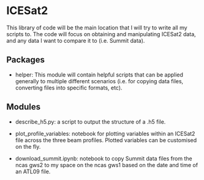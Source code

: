 # ICESat2

This library of code will be the main location that I will try to write all my scripts to. The code will focus on obtaining and manipulating ICESat2 data, and any data I want to compare it to (i.e. Summit data).

## Packages

+ helper: This module will contain helpful scripts that can be applied generally to multiple different scenarios (i.e. for copying data files, converting files into specific formats, etc).

## Modules

+ describe_h5.py: a script to output the structure of a .h5 file.

+ plot_profile_variables: notebook for plotting variables within an ICESat2 file across the three beam profiles. Plotted variables can be customised on the fly.

+ download_summit.ipynb: notebook to copy Summit data files from the ncas gws2 to my space on the ncas gws1 based on the date and time of an ATL09 file.

